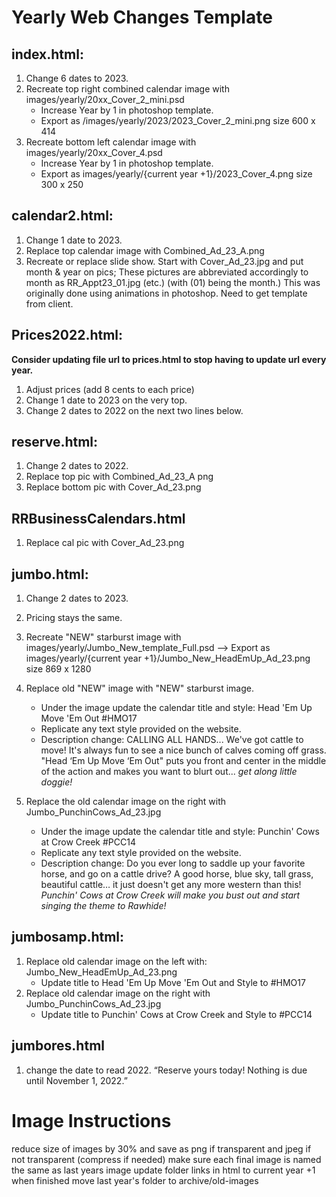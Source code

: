 # Yearly Web Changes Template

## index.html:
1. Change 6 dates to 2023.
2. Recreate top right combined calendar image with images/yearly/20xx_Cover_2_mini.psd
    - Increase Year by 1 in photoshop template.
    - Export as /images/yearly/2023/2023_Cover_2_mini.png size 600 x 414
3. Recreate bottom left calendar image with images/yearly/20xx_Cover_4.psd
    - Increase Year by 1 in photoshop template.
    - Export as images/yearly/{current year +1}/2023_Cover_4.png size 300 x 250

## calendar2.html:
1. Change 1 date to 2023.
2. Replace top calendar image with Combined_Ad_23_A.png
3. Recreate or replace slide show. Start with Cover_Ad_23.jpg and put month & year on pics; These pictures are abbreviated accordingly to month as RR_Appt23_01.jpg (etc.) (with (01) being the month.) This was originally done using animations in photoshop. Need to get template from client.

## Prices2022.html:
**Consider updating file url to prices.html to stop having to update url every year.**

1. Adjust prices (add 8 cents to each price)
2. Change 1 date to 2023 on the very top.
3. Change 2 dates to 2022 on the next two lines below.

## reserve.html:
1. Change 2 dates to 2022.
2. Replace top pic with Combined_Ad_23_A png
3. Replace bottom pic with Cover_Ad_23.png

## RRBusinessCalendars.html
1. Replace cal pic with Cover_Ad_23.png

## jumbo.html:
1. Change 2 dates to 2023.
2. Pricing stays the same.
3. Recreate "NEW" starburst image with images/yearly/Jumbo_New_template_Full.psd --> Export as images/yearly/{current year +1}/Jumbo_New_HeadEmUp_Ad_23.png size 869 x 1280
4. Replace old "NEW" image with "NEW" starburst image.
    - Under the image update the calendar title and style: Head 'Em Up Move 'Em Out #HMO17
    - Replicate any text style provided on the website.
    - Description change: CALLING ALL HANDS... We've got cattle to move! It's always fun to see a nice bunch of calves coming off grass. "Head ‘Em Up Move ‘Em Out" puts you front and center in the middle of the action and makes you want to blurt out... *get along little doggie!*

5. Replace the old calendar image on the right with Jumbo_PunchinCows_Ad_23.jpg
    - Under the image update the calendar title and style: Punchin' Cows at Crow Creek #PCC14
    - Replicate any text style provided on the website.
    - Description change: Do you ever long to saddle up your favorite horse, and go on a cattle drive? A good horse, blue sky, tall grass, beautiful cattle… it just doesn't get any more western than this! *Punchin' Cows at Crow Creek will make you bust out and start singing the theme to Rawhide!*

## jumbosamp.html:
1. Replace old calendar image on the left with: Jumbo_New_HeadEmUp_Ad_23.png
    - Update title to Head 'Em Up Move 'Em Out and Style to #HMO17
2. Replace old calendar image on the right with Jumbo_PunchinCows_Ad_23.jpg
    - Update title to Punchin' Cows at Crow Creek and Style to #PCC14

## jumbores.html
1. change the date to read 2022. “Reserve yours today! Nothing is due until November 1, 2022.”

# Image Instructions

reduce size of images by 30% and save as png if transparent and jpeg if not transparent (compress if needed)
make sure each final image is named the same as last years image
update folder links in html to current year +1
when finished move last year's folder to archive/old-images
